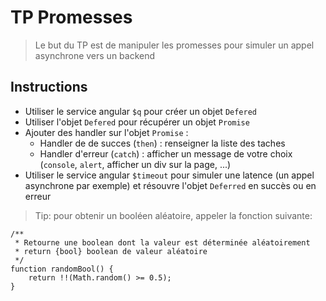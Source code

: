 # TP Promesses
> Le but du TP est de manipuler les promesses pour simuler un appel asynchrone vers un backend

## Instructions

- Utiliser le service angular `$q` pour créer un objet `Defered`
- Utiliser l'objet `Defered` pour récupérer un objet `Promise`
- Ajouter des handler sur l'objet `Promise` :
  - Handler de de succes (`then`) : renseigner la liste des taches
  - Handler d'erreur (`catch`) : afficher un message de votre choix (`console`, `alert`, afficher un div sur la page, ...)
- Utiliser le service angular `$timeout` pour simuler une latence (un appel asynchrone par exemple) et résouvre l'objet `Deferred` en succès ou en erreur


> Tip: pour obtenir un booléen aléatoire, appeler la fonction suivante:
```
/**
 * Retourne une boolean dont la valeur est déterminée aléatoirement
 * return {bool} boolean de valeur aléatoire
 */
function randomBool() {
	return !!(Math.random() >= 0.5);
}
```